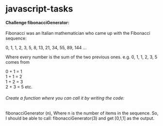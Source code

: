 # javascript-tasks

#### Challenge fibonacciGenerator:

Fibonacci was an Italian mathematician who came up with the Fibonacci sequence:

0, 1, 1, 2, 3, 5, 8, 13, 21, 34, 55, 89, 144 ...

Where every number is the sum of the two previous ones. e.g. 0, 1, 1, 2, 3, 5 comes from

0 + 1 = 1 <br/>
1 + 1 = 2 <br/>
1 + 2 = 3 <br/>
2 + 3 = 5 etc.

###### Create a function where you can call it by writing the code:

fibonacciGenerator (n), Where n is the number of items in the sequence.
So, I should be able to call: fibonacciGenerator(3) and get [0,1,1] as the output. 
